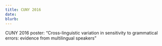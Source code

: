```yaml
---
title: CUNY 2016
date:
blurb:
---
```


CUNY 2016 poster: “Cross-linguistic variation in sensitivity to grammatical errors: evidence from multilingual speakers”
